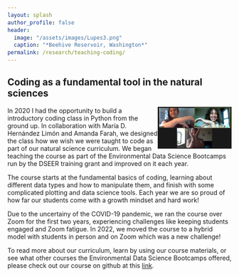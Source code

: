 ```yaml
---
layout: splash
author_profile: false
header:
  image: "/assets/images/Lupes3.png"
  caption: "*Beehive Reservoir, Washington*"
permalink: /research/teaching-coding/
---
```


## Coding as a fundamental tool in the natural sciences

<img align="right" width="33%" margin-left="20px" src="/assets/images/intro_2020.png">

In 2020 I had the opportunity to build a introductory coding class in Python from the ground up. In collaboration with María D. Hernández Limón and Amanda Farah, we designed the class how we wish we were taught to code as part of our natural science curriculum.  We began teaching the course as part of the Environmental Data Science Bootcamps run by the DSEER training grant and improved on it each year. 

The course starts at the fundamental basics of coding, learning about different data types and how to manipulate them, and finish with some complicated plotting and data science tools. Each year we are so proud of how far our students come with a growth mindset and hard work!

Due to the uncertainy of the COVID-19 pandemic, we ran the course over Zoom for the first two years, experiencing challenges like keeping students engaged and Zoom fatigue. In 2022, we moved the course to a hybrid model with students in person and on Zoom which was a new challenge! 

To read more about our curriculum, learn by using our course materials, or see what other courses the Environmental Data Science Bootcamps offered, please check out our course on github at this [link](https://github.com/NRT-DSEER/intro-programming-2022).
